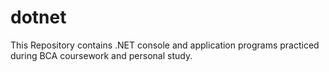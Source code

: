 # dotnet
This Repository contains .NET console and application programs practiced during BCA coursework and personal study.

